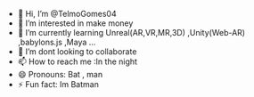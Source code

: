 

<!---
TelmoGomes04/TelmoGomes04 is a ✨ special ✨ repository because its `README.md` (this file) appears on your GitHub profile.
You can click the Preview link to take a look at your changes.
--->

- 👋 Hi, I’m @TelmoGomes04
- 👀 I’m interested in make money
- 🌱 I’m currently learning Unreal(AR,VR,MR,3D) ,Unity(Web-AR) ,babylons.js ,Maya ...
- 💞️ I’m dont looking to collaborate
- 📫 How to reach me :In the night
- 😄 Pronouns: Bat , man
- ⚡ Fun fact: Im Batman
